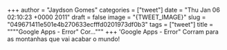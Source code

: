 
+++
author = "Jaydson Gomes"
categories = ["tweet"]
date = "Thu Jan 06 02:10:23 +0000 2011"
draft = false
image = "{TWEET_IMAGE}"
slug = "049671411e501e4b270633ecfffd0201973df0b3"
tags = ["tweet"]
title = """"Google Apps - Error" Cor..."""
+++
'Google Apps - Error" Corram para as montanhas que vai acabar o mundo!
